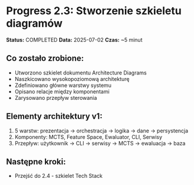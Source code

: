 # Progress 2.3: Stworzenie szkieletu diagramów

**Status:** COMPLETED
**Data:** 2025-07-02
**Czas:** ~5 minut

## Co zostało zrobione:
- Utworzono szkielet dokumentu Architecture Diagrams
- Naszkicowano wysokopoziomową architekturę
- Zdefiniowano główne warstwy systemu
- Opisano relacje między komponentami
- Zarysowano przepływ sterowania

## Elementy architektury v1:
1. 5 warstw: prezentacja → orchestracja → logika → dane → persystencja
2. Komponenty: MCTS, Feature Space, Ewaluator, CLI, Serwisy
3. Przepływ: użytkownik → CLI → serwisy → MCTS → ewaluacja → baza

## Następne kroki:
- Przejść do 2.4 - szkielet Tech Stack